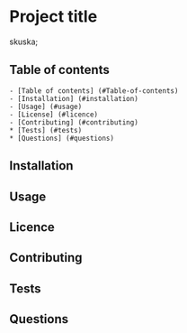 
  # Project title
  skuska;
  
  

## Table of contents

    - [Table of contents] (#Table-of-contents)
    - [Installation] (#installation)
    - [Usage] (#usage)
    - [License] (#licence)
    - [Contributing] (#contributing)
    * [Tests] (#tests)
    * [Questions] (#questions)


## Installation


## Usage


## Licence


## Contributing


## Tests


## Questions
